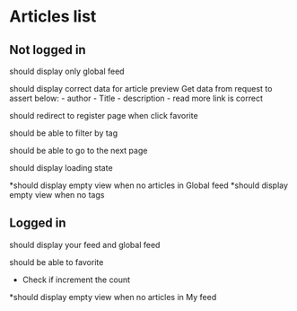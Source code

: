 # Articles list

## Not logged in
should display only global feed

should display correct data for article preview
    Get data from request to assert below:
    - author
    - Title
    - description
    - read more link is correct

should redirect to register page when click favorite

should be able to filter by tag

should be able to go to the next page

should display loading state

*should display empty view when no articles in Global feed
*should display empty view when no tags

## Logged in
should display your feed and global feed

should be able to favorite
- Check if increment the count

*should display empty view when no articles in My feed
